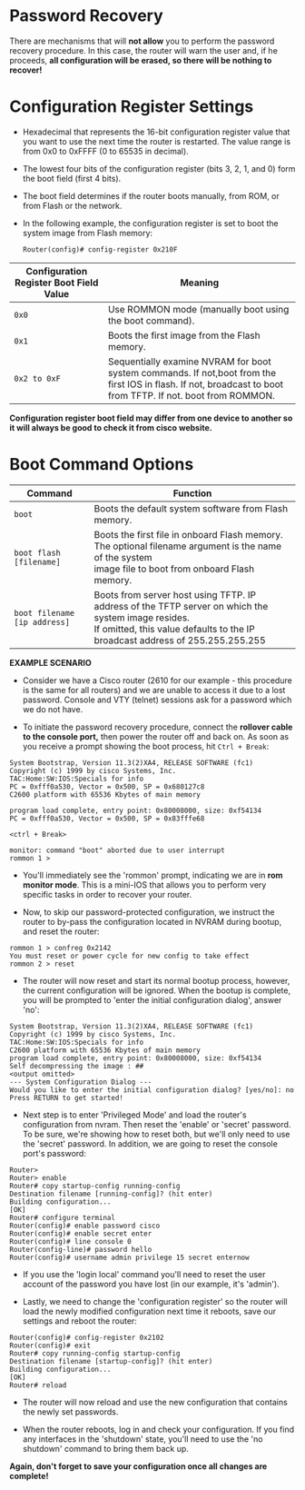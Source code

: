 # Password Recovery

There are mechanisms that will **not allow** you to perform the password recovery procedure. In this case, the router will warn the user and, if he proceeds, **all configuration will be erased, so there will be nothing to recover!**

# Configuration Register Settings

- Hexadecimal that represents the 16-bit configuration register value that you want to use the next time the router is restarted. The value range is from 0x0 to 0xFFFF (0 to 65535 in decimal).

- The lowest four bits of the configuration register (bits 3, 2, 1, and 0) form the boot field (first 4 bits). 
 
- The boot field determines if the router boots manually, from ROM, or from Flash or the network. 

- In the following example, the configuration register is set to boot the system image from Flash memory:

   `Router(config)# config-register 0x210F`
   
|Configuration Register Boot Field Value|	Meaning|
|--|--|
|`0x0	`|Use ROMMON mode (manually boot using the boot command).|
|`0x1	`|Boots the first image from the Flash memory.|
|`0x2 to 0xF`|	Sequentially examine NVRAM for boot system commands. If not,boot from the first IOS in flash. If not, broadcast to boot from TFTP. If not. boot from ROMMON.|


**Configuration register boot field may differ from one device to another so it will always be good to check it from cisco website.**

# Boot Command Options

|Command|	Function|
|--|--|
|`boot`|	Boots the default system software from Flash memory.|
|`boot flash [filename]`	|Boots the first file in onboard Flash memory. The optional filename argument is the name of the system <br> image file to boot from onboard Flash memory.|
|`boot filename [ip address]`|	Boots from server host using TFTP. IP address of the TFTP server on which the system image resides. <br> If omitted, this value defaults to the IP broadcast address of 255.255.255.255|


**EXAMPLE SCENARIO**

- Consider we have a Cisco router (2610 for our example - this procedure is the same for all routers) and we are unable to access it due to a lost password. Console and VTY (telnet) sessions ask for a password which we do not have.

- To initiate the password recovery procedure, connect the **rollover cable to the console port,** then power the router off and back on. As soon as you receive a prompt showing the boot process, hit `Ctrl + Break`:


```
System Bootstrap, Version 11.3(2)XA4, RELEASE SOFTWARE (fc1)
Copyright (c) 1999 by cisco Systems, Inc.
TAC:Home:SW:IOS:Specials for info
PC = 0xfff0a530, Vector = 0x500, SP = 0x680127c8
C2600 platform with 65536 Kbytes of main memory

program load complete, entry point: 0x80008000, size: 0xf54134
PC = 0xfff0a530, Vector = 0x500, SP = 0x83fffe68

<ctrl + Break>

monitor: command "boot" aborted due to user interrupt
rommon 1 >
```

- You'll immediately see the 'rommon' prompt, indicating we are in **rom monitor mode**. This is a mini-IOS that allows you to perform very specific tasks in order to recover your router.

- Now, to skip our password-protected configuration, we instruct the router to by-pass the configuration located in NVRAM during bootup, and reset the router:

```
rommon 1 > confreg 0x2142
You must reset or power cycle for new config to take effect
rommon 2 > reset
```


- The router will now reset and start its normal bootup process, however, the current configuration will be ignored. When the bootup is complete, you will be prompted to 'enter the initial configuration dialog', answer 'no':

```
System Bootstrap, Version 11.3(2)XA4, RELEASE SOFTWARE (fc1)
Copyright (c) 1999 by cisco Systems, Inc.
TAC:Home:SW:IOS:Specials for info
C2600 platform with 65536 Kbytes of main memory
program load complete, entry point: 0x80008000, size: 0xf54134
Self decompressing the image : ##
<output omitted>
--- System Configuration Dialog ---
Would you like to enter the initial configuration dialog? [yes/no]: no
Press RETURN to get started!
```


- Next step is to enter 'Privileged Mode' and load the router's configuration from nvram. Then reset the 'enable' or 'secret' password. To be sure, we're showing how to reset both, but we'll only need to use the 'secret' password. In addition, we are going to reset the console port's password:


```
Router>
Router> enable
Router# copy startup-config running-config
Destination filename [running-config]? (hit enter)
Building configuration...
[OK]
Router# configure terminal
Router(config)# enable password cisco
Router(config)# enable secret enter
Router(config)# line console 0
Router(config-line)# password hello
Router(config)# username admin privilege 15 secret enternow
```

- If you use the 'login local' command you'll need to reset the user account of the password you have lost (in our example, it's 'admin').

- Lastly, we need to change the 'configuration register' so the router will load the newly modified configuration next time it reboots, save our settings and reboot the router:

```
Router(config)# config-register 0x2102
Router(config)# exit
Router# copy running-config startup-config
Destination filename [startup-config]? (hit enter)
Building configuration...
[OK]
Router# reload
```

- The router will now reload and use the new configuration that contains the newly set passwords.

- When the router reboots, log in and check your configuration. If you find any interfaces in the 'shutdown' state, you'll need to use the 'no shutdown' command to bring them back up.


**Again, don't forget to save your configuration once all changes are complete!**



